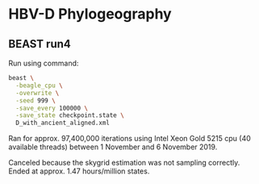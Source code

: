 # HBV-D Phylogeography

## BEAST run4
Run using command:
```bash
beast \
  -beagle_cpu \
  -overwrite \
  -seed 999 \
  -save_every 100000 \
  -save_state checkpoint.state \
  D_with_ancient_aligned.xml
```

Ran for approx. 97,400,000 iterations using Intel Xeon Gold 5215 cpu (40 available threads) between 1 November and 6 November 2019.

Canceled because the skygrid estimation was not sampling correctly.
Ended at approx. 1.47 hours/million states.
